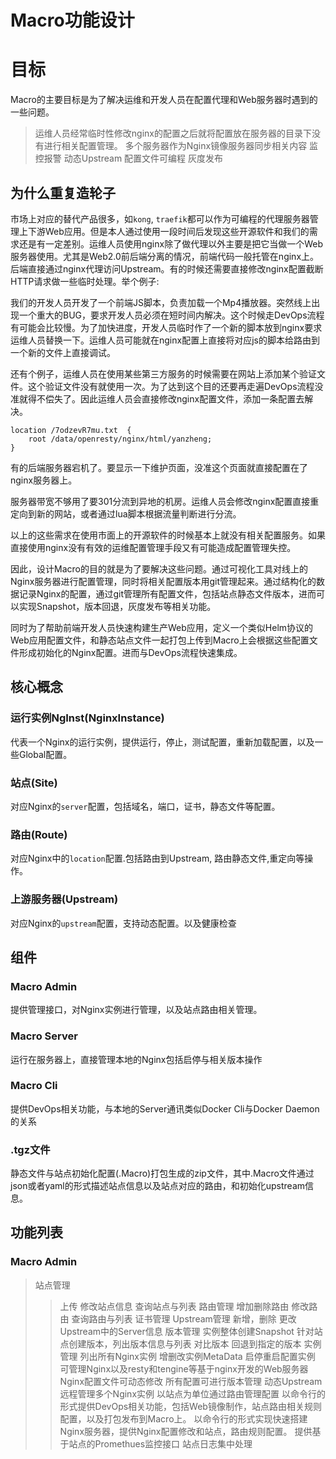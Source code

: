 Macro功能设计
===

# 目标
Macro的主要目标是为了解决运维和开发人员在配置代理和Web服务器时遇到的一些问题。

> 运维人员经常临时性修改nginx的配置之后就将配置放在服务器的目录下没有进行相关配置管理。
> 多个服务器作为Nginx镜像服务器同步相关内容
> 监控报警
> 动态Upstream
> 配置文件可编程
> 灰度发布

## 为什么重复造轮子
市场上对应的替代产品很多，如`kong`, `traefik`都可以作为可编程的代理服务器管理上下游Web应用。但是本人通过使用一段时间后发现这些开源软件和我们的需求还是有一定差别。运维人员使用nginx除了做代理以外主要是把它当做一个Web服务器使用。尤其是Web2.0前后端分离的情况，前端代码一般托管在nginx上。后端直接通过nginx代理访问Upstream。有的时候还需要直接修改nginx配置截断HTTP请求做一些临时处理。举个例子:

我们的开发人员开发了一个前端JS脚本，负责加载一个Mp4播放器。突然线上出现一个重大的BUG，要求开发人员必须在短时间内解决。这个时候走DevOps流程有可能会比较慢。为了加快进度，开发人员临时作了一个新的脚本放到nginx要求运维人员替换一下。运维人员可能就在nginx配置上直接将对应js的脚本给路由到一个新的文件上直接调试。

还有个例子，运维人员在使用某些第三方服务的时候需要在网站上添加某个验证文件。这个验证文件没有就使用一次。为了达到这个目的还要再走遍DevOps流程没准就得不偿失了。因此运维人员会直接修改nginx配置文件，添加一条配置去解决。
```nginx
location /7odzevR7mu.txt  {
    root /data/openresty/nginx/html/yanzheng;
}
```
有的后端服务器宕机了。要显示一下维护页面，没准这个页面就直接配置在了nginx服务器上。

服务器带宽不够用了要301分流到异地的机房。运维人员会修改nginx配置直接重定向到新的网站，或者通过lua脚本根据流量判断进行分流。

以上的这些需求在使用市面上的开源软件的时候基本上就没有相关配置服务。如果直接使用nginx没有有效的运维配置管理手段又有可能造成配置管理失控。

因此，设计Macro的目的就是为了要解决这些问题。通过可视化工具对线上的Nginx服务器进行配置管理，同时将相关配置版本用git管理起来。通过结构化的数据记录Nginx的配置，通过git管理所有配置文件，包括站点静态文件版本，进而可以实现Snapshot，版本回退，灰度发布等相关功能。

同时为了帮助前端开发人员快速构建生产Web应用，定义一个类似Helm协议的Web应用配置文件，和静态站点文件一起打包上传到Macro上会根据这些配置文件形成初始化的Nginx配置。进而与DevOps流程快速集成。
## 核心概念
### 运行实例NgInst(NginxInstance)
代表一个Nginx的运行实例，提供运行，停止，测试配置，重新加载配置，以及一些Global配置。
### 站点(Site)
对应Nginx的`server`配置，包括域名，端口，证书，静态文件等配置。
### 路由(Route)
对应Nginx中的`location`配置.包括路由到Upstream, 路由静态文件,重定向等操作。
### 上游服务器(Upstream)
对应Nginx的`upstream`配置，支持动态配置。以及健康检查

## 组件
### Macro Admin
提供管理接口，对Nginx实例进行管理，以及站点路由相关管理。
### Macro Server
运行在服务器上，直接管理本地的Nginx包括启停与相关版本操作
### Macro Cli
提供DevOps相关功能，与本地的Server通讯类似Docker Cli与Docker Daemon的关系
### .tgz文件
静态文件与站点初始化配置(.Macro)打包生成的zip文件，其中.Macro文件通过json或者yaml的形式描述站点信息以及站点对应的路由，和初始化upstream信息。
## 功能列表
### Macro Admin
> 站点管理
>> 上传
>> 修改站点信息
>> 查询站点与列表
> 路由管理
>> 增加删除路由
>> 修改路由
>> 查询路由与列表
> 证书管理
> Upstream管理
>> 新增，删除
>> 更改Upstream中的Server信息
> 版本管理
>> 实例整体创建Snapshot
>> 针对站点创建版本，列出版本信息与列表
>> 对比版本
>> 回退到指定的版本
> 实例管理
>> 列出所有Nginx实例
>> 增删改实例MetaData
>> 启停重启配置实例
> 可管理Nginx以及resty和tengine等基于nginx开发的Web服务器
> Nginx配置文件可动态修改
> 所有配置可进行版本管理
> 动态Upstream
> 远程管理多个Nginx实例
> 以站点为单位通过路由管理配置
> 以命令行的形式提供DevOps相关功能，包括Web镜像制作，站点路由相关规则配置，以及打包发布到Macro上。
> 以命令行的形式实现快速搭建Nginx服务器，提供Nginx配置修改和站点，路由规则配置。
> 提供基于站点的Promethues监控接口
> 站点日志集中处理